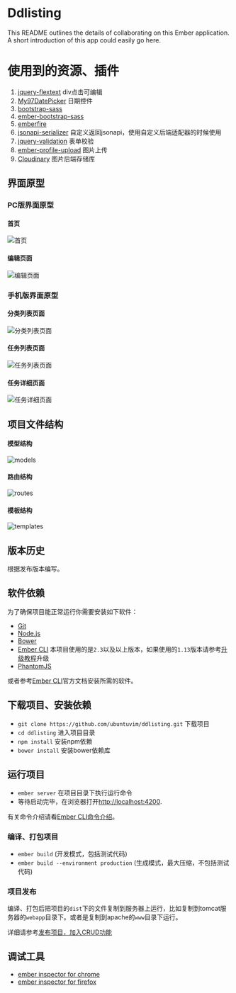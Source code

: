 <!--
@Author: ubuntuvim
@Date:   2016-05-27T21:28:39+08:00
@Last modified by:   ubuntuvim
@Last modified time: 2016-08-11T00:48:57+08:00
-->



# Ddlisting

This README outlines the details of collaborating on this Ember application.
A short introduction of this app could easily go here.

# 使用到的资源、插件

1. [jquery-flextext](https://github.com/alexdunphy/flexText)  div点击可编辑
2. [My97DatePicker](http://www.my97.net/)  日期控件
3. [bootstrap-sass](https://github.com/twbs/bootstrap-sass)
4. [ember-bootstrap-sass](https://github.com/MiracleBlue/ember-bootstrap-sass)
5. [emberfire](https://www.firebase.com/docs/web/libraries/ember/guide.html)
6. [jsonapi-serializer](https://github.com/SeyZ/jsonapi-serializer) 自定义返回jsonapi，使用自定义后端适配器的时候使用
7. [jquery-validation](https://github.com/ikajou/jquery-validation.git) 表单校验
8. [ember-profile-upload](https://github.com/rtablada/ember-profile-upload) 图片上传
9. [Cloudinary](https://cloudinary.com/)  图片后端存储库


## 界面原型

### PC版界面原型

#### 首页

![首页](http://blog.ddlisting.com/content/images/2016/05/index.png)

#### 编辑页面

![编辑页面](http://blog.ddlisting.com/content/images/2016/05/index-edit.png)


### 手机版界面原型

#### 分类列表页面

![分类列表页面](http://blog.ddlisting.com/content/images/2016/05/m-category.png)

#### 任务列表页面

![任务列表页面](http://blog.ddlisting.com/content/images/2016/05/m-todos.png)

#### 任务详细页面

![任务详细页面](http://blog.ddlisting.com/content/images/2016/05/m-todoitem.png)


## 项目文件结构

#### 模型结构

![models](http://blog.ddlisting.com/content/images/2016/05/model.png)

#### 路由结构

![routes](http://blog.ddlisting.com/content/images/2016/05/route.png)

#### 模板结构

![templates](http://blog.ddlisting.com/content/images/2016/05/template.png)

## 版本历史

根据发布版本编写。




## 软件依赖

为了确保项目能正常运行你需要安装如下软件：

* [Git](http://git-scm.com/)
* [Node.js](http://nodejs.org/)
* [Bower](http://bower.io/)
* [Ember CLI](http://ember-cli.com/) 本项目使用的是`2.3`以及以上版本，如果使用的`1.13`版本请参考[升级教程](https://github.com/ember-cli/ember-cli/releases)升级
* [PhantomJS](http://phantomjs.org/)

或者参考[Ember CLI](http://www.ember-cli.com/user-guide/)官方文档安装所需的软件。

## 下载项目、安装依赖

* `git clone https://github.com/ubuntuvim/ddlisting.git` 下载项目
* `cd ddlisting`  进入项目目录
* `npm install`  安装npm依赖
* `bower install`  安装bower依赖库

## 运行项目

* `ember server`  在项目目录下执行运行命令
* 等待启动完毕，在浏览器打开[http://localhost:4200](http://localhost:4200).

有关命令介绍请看[Ember CLI命令介绍](http://ember-cli.com/user-guide/#using-ember-cli)。


### 编译、打包项目

* `ember build` (开发模式，包括测试代码)
* `ember build --environment production` (生成模式，最大压缩，不包括测试代码)

### 项目发布

编译、打包后把项目的`dist`下的文件复制到服务器上运行，比如复制到tomcat服务器的`webapp`目录下。或者是复制到apache的`www`目录下运行。

详细请参考[发布项目，加入CRUD功能](http://blog.ddlisting.com/2016/04/16/fa-bu-xiang-mu-jia-ru-crudgong-neng/)

## 调试工具

* [ember inspector for chrome](https://chrome.google.com/webstore/detail/ember-inspector/bmdblncegkenkacieihfhpjfppoconhi)
* [ember inspector for firefox](https://addons.mozilla.org/en-US/firefox/addon/ember-inspector/)
